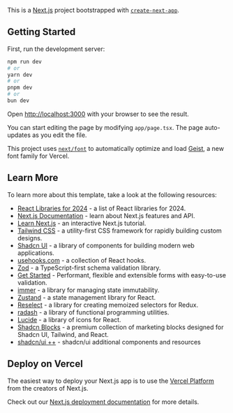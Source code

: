This is a [Next.js](https://nextjs.org) project bootstrapped with [`create-next-app`](https://nextjs.org/docs/app/api-reference/cli/create-next-app).

## Getting Started

First, run the development server:

```bash
npm run dev
# or
yarn dev
# or
pnpm dev
# or
bun dev
```

Open [http://localhost:3000](http://localhost:3000) with your browser to see the result.

You can start editing the page by modifying `app/page.tsx`. The page auto-updates as you edit the file.

This project uses [`next/font`](https://nextjs.org/docs/app/building-your-application/optimizing/fonts) to automatically optimize and load [Geist](https://vercel.com/font), a new font family for Vercel.

## Learn More

To learn more about this template, take a look at the following resources:

- [React Libraries for 2024](https://www.robinwieruch.de/react-libraries/) - a list of React libraries for 2024.
- [Next.js Documentation](https://nextjs.org/docs) - learn about Next.js features and API.
- [Learn Next.js](https://nextjs.org/learn) - an interactive Next.js tutorial.
- [Tailwind CSS](https://tailwindcss.com/docs) - a utility-first CSS framework for rapidly building custom designs.
- [Shadcn UI](https://ui.shadcn.com/docs) - a library of components for building modern web applications.
- [usehooks.com](https://usehooks.com/) - a collection of React hooks.
- [Zod](https://zod.dev/) - a TypeScript-first schema validation library.
- [Get Started](https://react-hook-form.com/get-started) - Performant, flexible and extensible forms with easy-to-use validation.
- [immer](https://immerjs.github.io/immer/) - a library for managing state immutability.
- [Zustand](https://github.com/pmndrs/zustand?tab=readme-ov-file) - a state management library for React.
- [Reselect](https://reselect.js.org/) - a library for creating memoized selectors for Redux.
- [radash](https://radash-docs.vercel.app/) - a library of functional programming utilities.
- [Lucide](https://lucide.dev/icons/) - a library of icons for React.
- [Shadcn Blocks](https://www.shadcnblocks.com/) - a premium collection of marketing blocks designed for Shadcn UI, Tailwind, and React.
- [shadcn/ui ++](https://jidefr.medium.com/shadcn-ui-add-components-and-resources-0846b0f57596) - shadcn/ui additional components and resources

## Deploy on Vercel

The easiest way to deploy your Next.js app is to use the [Vercel Platform](https://vercel.com/new?utm_medium=default-template&filter=next.js&utm_source=create-next-app&utm_campaign=create-next-app-readme) from the creators of Next.js.

Check out our [Next.js deployment documentation](https://nextjs.org/docs/app/building-your-application/deploying) for more details.
